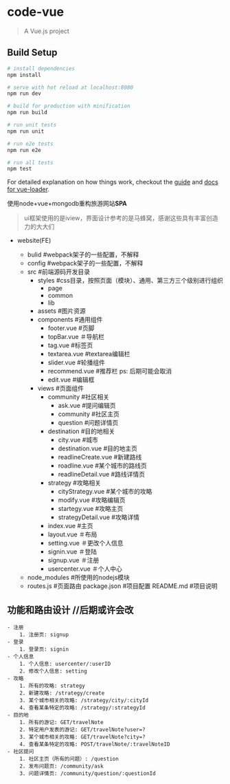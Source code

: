 # code-vue

> A Vue.js project

## Build Setup

``` bash
# install dependencies
npm install

# serve with hot reload at localhost:8080
npm run dev

# build for production with minification
npm run build

# run unit tests
npm run unit

# run e2e tests
npm run e2e

# run all tests
npm test
```

For detailed explanation on how things work, checkout the [guide](http://vuejs-templates.github.io/webpack/) and [docs for vue-loader](http://vuejs.github.io/vue-loader).

使用node+vue+mongodb重构旅游网站<strong>SPA</strong>
> ui框架使用的是iview，界面设计参考的是马蜂窝，感谢这些具有丰富创造力的大大们
- website(FE)

    - bulid                    #webpack架子的一些配置，不解释
    - config                   #webpack架子的一些配置，不解释
    - src                    #前端源码开发目录
        - styles            #css目录，按照页面（模块）、通用、第三方三个级别进行组织
            + page
            + common
            + lib
        + assets                #图片资源
        - components            #通用组件
            + footer.vue        #页脚
            + topBar.vue        ＃导航栏
            + tag.vue           #标签页
            + textarea.vue      #textarea编辑栏
            + slider.vue        #轮播组件
            + recommend.vue     #推荐栏 ps: 后期可能会取消
            + edit.vue          #编辑框
        - views                #页面组件
            - community         #社区相关
                + ask.vue         #提问编辑页
                + community       #社区主页
                + question        #问题详情页
            - destination       #目的地相关
                + city.vue      #城市
                + destination.vue     #目的地主页
                + readlineCreate.vue      #新建路线
                + roadline.vue        #某个城市的路线页
                + readlineDetail.vue      #路线详情页
            - strategy          #攻略相关
                + cityStrategy.vue      #某个城市的攻略
                + modify.vue            #攻略编辑页
                + startegy.vue          #攻略主页
                + strategyDetail.vue    #攻略详情
            + index.vue         #主页
            + layout.vue        ＃布局
            + setting.vue       ＃更改个人信息
            + signin.vue        ＃登陆
            + signup.vue        ＃注册
            + usercenter.vue    ＃个人中心
    + node_modules            #所使用的nodejs模块
    - routes.js               #页面路由
    package.json            #项目配置
    README.md                #项目说明

## 功能和路由设计    //后期或许会改

    - 注册
        1. 注册页: signup
    - 登录
        1. 登录页: signin
    - 个人信息
        1. 个人信息: usercenter/:userID
        2. 修改个人信息: setting
    - 攻略
        1. 所有的攻略: strategy
        2. 新建攻略: /strategy/create
        3. 某个城市相关的攻略: /strategy/city/:cityId
        4. 查看某条特定的攻略: /strategy/:strategyId
    - 目的地
        1. 所有的游记: GET/travelNote
        2. 特定用户发表的游记: GET/travelNote?user=?
        3. 某个城市相关的攻略: GET/travelNote?city=?
        4. 查看某条特定的攻略: POST/travelNote/:travelNoteID
    - 社区提问
        1. 社区主页（所有的问题）: /question
        2. 发布问题页: /community/ask
        3. 问题详情页: /community/question/:questionId
